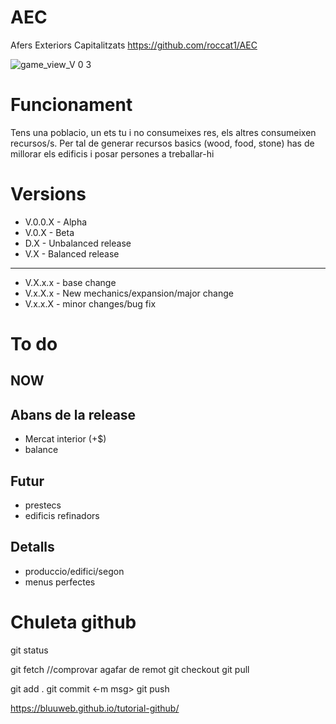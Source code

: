 # AEC
Afers Exteriors Capitalitzats
https://github.com/roccat1/AEC

![game_view_V 0 3](https://github.com/roccat1/AEC/assets/58339860/1f9209a9-cf64-422b-8888-4d4e520e2edf)

# Funcionament

Tens una poblacio, un ets tu i no consumeixes res, els altres consumeixen recursos/s. Per tal de generar recursos basics (wood, food, stone) has de millorar els edificis i posar persones a treballar-hi

# Versions
- V.0.0.X - Alpha
- V.0.X   - Beta
- D.X     - Unbalanced release
- V.X     - Balanced release
______________________________________
- V.X.x.x - base change
- V.x.X.x - New mechanics/expansion/major change
- V.x.x.X - minor changes/bug fix

# To do
## NOW
## Abans de la release
- Mercat interior (+$)
- balance
## Futur
- prestecs
- edificis refinadors
## Detalls
- produccio/edifici/segon
- menus perfectes

# Chuleta github
git status

git fetch  //comprovar agafar de remot
git checkout
git pull

git add .
git commit <-m msg>
git push

https://bluuweb.github.io/tutorial-github/
